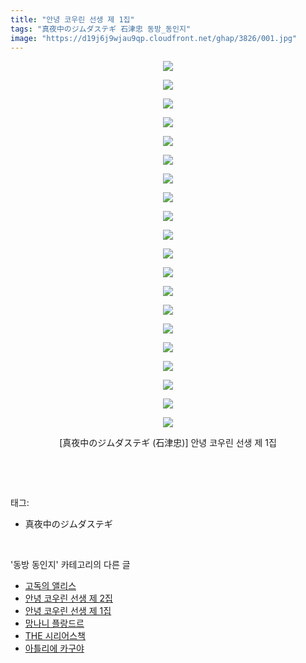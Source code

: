 ```yaml
---
title: "안녕 코우린 선생 제 1집"
tags: "真夜中のジムダステギ 石津忠 동방_동인지"
image: "https://d19j6j9wjau9qp.cloudfront.net/ghap/3826/001.jpg"
---
```

<div class="article">
<p style="text-align: center; clear: none; float: none;"><img src="{{ site.imgserver8 }}/ghap/3826/001.jpg"/></p>
<p style="text-align: center; clear: none; float: none;"><img src="{{ site.imgserver8 }}/ghap/3826/002.jpg"/></p>
<p style="text-align: center; clear: none; float: none;"><img src="{{ site.imgserver8 }}/ghap/3826/003.jpg"/></p>
<p style="text-align: center; clear: none; float: none;"><img src="{{ site.imgserver8 }}/ghap/3826/004.jpg"/></p>
<p style="text-align: center; clear: none; float: none;"><img src="{{ site.imgserver8 }}/ghap/3826/005.jpg"/></p>
<p style="text-align: center; clear: none; float: none;"><img src="{{ site.imgserver8 }}/ghap/3826/006.jpg"/></p>
<p style="text-align: center; clear: none; float: none;"><img src="{{ site.imgserver8 }}/ghap/3826/007.jpg"/></p>
<p style="text-align: center; clear: none; float: none;"><img src="{{ site.imgserver8 }}/ghap/3826/008.jpg"/></p>
<p style="text-align: center; clear: none; float: none;"><img src="{{ site.imgserver8 }}/ghap/3826/009.jpg"/></p>
<p style="text-align: center; clear: none; float: none;"><img src="{{ site.imgserver8 }}/ghap/3826/010.jpg"/></p>
<p style="text-align: center; clear: none; float: none;"><img src="{{ site.imgserver8 }}/ghap/3826/011.jpg"/></p>
<p style="text-align: center; clear: none; float: none;"><img src="{{ site.imgserver8 }}/ghap/3826/012.jpg"/></p>
<p style="text-align: center; clear: none; float: none;"><img src="{{ site.imgserver8 }}/ghap/3826/013.jpg"/></p>
<p style="text-align: center; clear: none; float: none;"><img src="{{ site.imgserver8 }}/ghap/3826/014.jpg"/></p>
<p style="text-align: center; clear: none; float: none;"><img src="{{ site.imgserver8 }}/ghap/3826/015.jpg"/></p>
<p style="text-align: center; clear: none; float: none;"><img src="{{ site.imgserver8 }}/ghap/3826/016.jpg"/></p>
<p style="text-align: center; clear: none; float: none;"><img src="{{ site.imgserver8 }}/ghap/3826/017.jpg"/></p>
<p style="text-align: center; clear: none; float: none;"><img src="{{ site.imgserver8 }}/ghap/3826/018.jpg"/></p>
<p style="text-align: center; clear: none; float: none;"><img src="{{ site.imgserver8 }}/ghap/3826/019.jpg"/></p>
<p style="text-align: center; clear: none; float: none;"><img src="{{ site.imgserver8 }}/ghap/3826/020.jpg"/></p>
<p style="text-align: center; clear: none; float: none;">[真夜中のジムダステギ (石津忠)] 안녕 코우린 선생 제 1집</p>
<p><br/></p>
</div><br/>
<div class="tagTrail">
<p>태그: </p>
<ul>
<li>真夜中のジムダステギ</li>
</ul>
</div><br/>
<div class="another">
<p>'동방 동인지' 카테고리의 다른 글</p>
<ul>
<li><a href="/ghap_3828">고독의 앨리스</a></li>
<li><a href="/ghap_3827">안녕 코우린 선생 제 2집</a></li>
<li><a href="/ghap_3826">안녕 코우린 선생 제 1집</a></li>
<li><a href="/ghap_3825">망나니 플랑드르</a></li>
<li><a href="/ghap_3824">THE 시리어스책</a></li>
<li><a href="/ghap_3823">아틀리에 카구야</a></li>
</ul>
</div><br/>
<div class="cb_module cb_fluid">
<div class="cb_wrt cb_profile">
</div><!-- commentList close -->
</div><br/>
